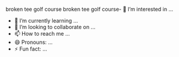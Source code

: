 
broken tee golf course broken tee golf course- 👀 I’m interested in ...
- 🌱 I’m currently learning ...
- 💞️ I’m looking to collaborate on ...
- 📫 How to reach me ...
- 😄 Pronouns: ...
- ⚡ Fun fact: ...

<!---
ahmpdalievbahtier/ahmpdalievbahtier is a ✨ special ✨ repository because its `README.md` (this file) appears on your GitHub profile.
You can click the Preview link to take a look at your changes.
--->
